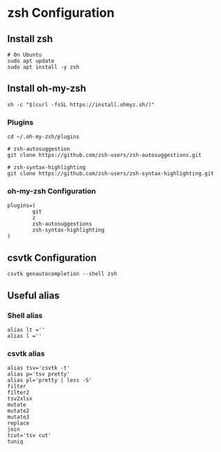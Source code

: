 # zsh Configuration

## Install zsh

```shell
# On Ubuntu
sudo apt update
sudo apt install -y zsh
```

## Install oh-my-zsh

```shell
sh -c "$(curl -fsSL https://install.ohmyz.sh/)"
```

### Plugins

```shell
cd ~/.oh-my-zsh/plugins

# zsh-autosuggestion
git clone https://github.com/zsh-users/zsh-autosuggestions.git

# zsh-syntax-highlighting
git clone https://github.com/zsh-users/zsh-syntax-highlighting.git
```



### oh-my-zsh Configuration

```shell
plugins=(
        git
        z
        zsh-autosuggestions
        zsh-syntax-highlighting
)
```



## csvtk Configuration

```shell
csvtk genautocompletion --shell zsh
```

## Useful alias

### Shell alias

```shell
alias lt =''
alias l =''
```

### csvtk alias

```shell
alias tsv='csvtk -t'
alias p='tsv pretty'
alias pl='pretty | less -S'
filter
filter2
tsv2xlsx
mutate
mutate2
mutate3
replace
join
tcut='tsv cut'
tuniq

```

